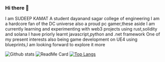 ### Hi there 👋
I am SUDEEP KAMAT
A student dayanand sagar college of engineering
I am a hardcore fan of the DC universe
also a proud pc gamer,these aside
I am currently learning and experimenting with web3 projects using rust,solidity and solana 
I have priorly learnt javascript,python and .net framework 
One of my present interests also being game development on UE4 using blueprints,I am looking forward to explore it more

![Github stats](https://github-readme-stats.vercel.app/api?username=muskbuster)
![ReadMe Card](https://github-readme-stats.vercel.app/api/pin/?username=muskbuster&repo=solidity-waveportal)
[![Top Langs](https://github-readme-stats.vercel.app/api/top-langs/?username=muskbuster)](https://github.com/anuraghazra/github-readme-stats)
